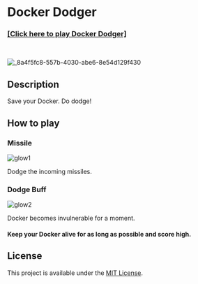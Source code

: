 # Docker Dodger

### [[Click here to play Docker Dodger]](https://nhahan.github.io/)

<br>

![_8a4f5fc8-557b-4030-abe6-8e54d129f430](https://github.com/Nhahan/docker-dodger/assets/81916648/29f06a3f-6f0d-497e-b822-f860655864d2)

## Description

Save your Docker. Do dodge!

## How to play

### Missile

![glow1](https://github.com/Nhahan/docker-dodger/assets/81916648/b02afbe9-531d-4a3e-80a9-d8aa8752aebf)

Dodge the incoming missiles.

### Dodge Buff

![glow2](https://github.com/Nhahan/docker-dodger/assets/81916648/0fa3034e-c705-4a6f-bf58-f669cb5f517d)

Docker becomes invulnerable for a moment.

#### Keep your Docker alive for as long as possible and score high.

## License

This project is available under the [MIT License](https://github.com/Nhahan/docker-dodger/blob/main/LICENSE).
